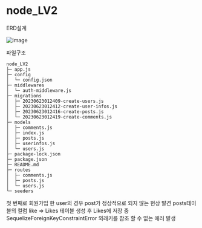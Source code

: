 # node_LV2

ERD설계

![image](https://github.com/baechanyong1/node_LV4/assets/110149885/e0b30463-9d5f-404f-9170-984e5b6c822c)




파일구조
```
node_LV2
├─ app.js
├─ config
│  └─ config.json
├─ middlewares
│  └─ auth-middleware.js
├─ migrations
│  ├─ 20230623012409-create-users.js
│  ├─ 20230623012412-create-user-infos.js
│  ├─ 20230623012416-create-posts.js
│  └─ 20230623012419-create-comments.js
├─ models
│  ├─ comments.js
│  ├─ index.js
│  ├─ posts.js
│  ├─ userinfos.js
│  └─ users.js
├─ package-lock.json
├─ package.json
├─ README.md
├─ routes
│  ├─ comments.js
│  ├─ posts.js
│  └─ users.js
└─ seeders

```

첫 번째로 회원가입 한 user의 경우 post가 정상적으로 되지 않는 현상 발견
posts테이블의 컬럼 like => Likes 테이블 생성 후 Likes에 저장 중 SequelizeForeignKeyConstraintError 외래키를 참조 할 수 없는 에러 발생
